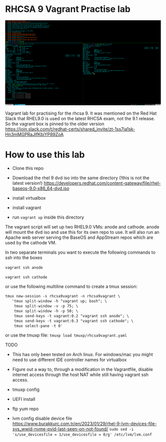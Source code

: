 # RHCSA 9 Vagrant Practise lab

![screenshot](https://github.com/gitmpr/rhcsa9vagrant/blob/main/screenshot/Screenshot%20from%202023-04-06%2022-24-00.png?raw=true)

Vagrant lab for practising for the rhcsa 9. It was mentioned on the Red Hat Slack that RHEL9.0 is used on the latest RHCSA exam, 
not the 9.1 release. So the vagrant box is pinned to the older version
https://join.slack.com/t/redhat-certs/shared_invite/zt-1ss7ia1sk-Hn3mMGPRaJIfKbiYP89ZoA

# How to use this lab
- Clone this repo
- Download the rhel 9 dvd iso into the same directory (!this is not the latest version!) https://developers.redhat.com/content-gateway/file/rhel-baseos-9.0-x86_64-dvd.iso

- install virtualbox
- install vagrant
- run `vagrant up` inside this directory
    
The vagrant script will set up two RHEL9.0 VMs: anode and cathode. 
anode will mount the dvd iso and use this for its own repo to use.
It will also run an Apache web server serving the BaseOS and AppStream repos which are used by the cathode VM.

In two separate terminals you want to execute the following commands to ssh into the boxes

`vagrant ssh anode`

`vagrant ssh cathode`


or use the following multiline command to create a tmux session:

    tmux new-session -s rhcsa9vagrant -n rhcsa9vagrant \
       'tmux split-window -h "vagrant up; bash"; \
        tmux split-window -v -p 75; \
        tmux split-window -h -p 50; \
        tmux send-keys -t vagrant:0.2 "vagrant ssh anode"; \
        tmux send-keys -t vagrant:0.3 "vagrant ssh cathode"; \
        tmux select-pane -t 0'


or use the tmuxp file:
`tmuxp load tmuxp/rhcsa9vagrant.yaml`

TODO
- This has only been tested on Arch linux. For windows/mac you might need to use different IDE controller names for virtualbox

- Figure out a way to, through a modification in the Vagrantfile, disable internet access through the host NAT while still having vagrant ssh access.

- tmuxp config

- UEFI install

- ftp yum repo

- lvm config disable device file
https://www.burakkurc.com.tr/en/2023/01/29/rhel-9-lvm-devices-file-sys_wwid-nvme-pvid-last-seen-on-not-found/
`sudo sed -i 's/use_devicesfile = 1/use_devicesfile = 0/g' /etc/lvm/lvm.conf`

